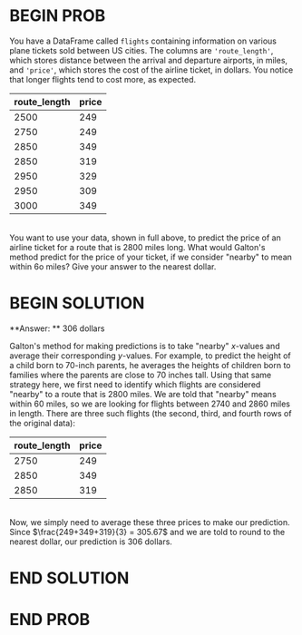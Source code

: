 # BEGIN PROB

You have a DataFrame called `flights` containing information on various plane tickets sold between US cities. The columns are `'route_length'`, which stores distance between the arrival and departure airports, in miles, and `'price'`, which stores the cost of the airline ticket, in dollars. You notice that longer flights tend to cost more, as expected.

| route_length    | price |
| ----------- | ----------- |
| 2500   | 249      |
| 2750   | 249      |
| 2850   | 349      |
| 2850   | 319      |
| 2950   | 329      |
| 2950   | 309      |
| 3000   | 349      |
<br/>
You want to use your data, shown in full above, to predict the price of an airline ticket for a route that is 2800 miles long. What would Galton's method predict for the price of your ticket, if we consider "nearby" to mean within 6o miles? Give your answer to the nearest dollar.

# BEGIN SOLUTION

**Answer: ** 306 dollars

Galton's method for making predictions is to take "nearby" $x$-values and average their corresponding $y$-values. For example, to predict the height of a child born to 70-inch parents, he averages the heights of children born to families where the parents are close to 70 inches tall. Using that same strategy here, we first need to identify which flights are considered "nearby" to a route that is 2800 miles. We are told that "nearby" means within 60 miles, so we are looking for flights between 2740 and 2860 miles in length. There are three such flights (the second, third, and fourth rows of the original data):

| route_length    | price |
| ----------- | ----------- |
| 2750   | 249      |
| 2850   | 349      |
| 2850   | 319      |
<br/>
Now, we simply need to average these three prices to make our prediction. Since $\frac{249+349+319}{3} = 305.67$ and we are told to round to the nearest dollar, our prediction is 306 dollars.

# END SOLUTION

# END PROB